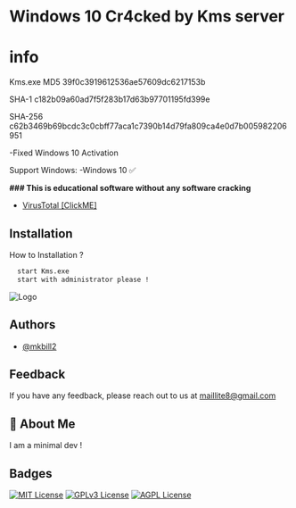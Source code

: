 
# Windows 10 Cr4cked by Kms server

# info
Kms.exe 
MD5
39f0c3919612536ae57609dc6217153b
 
SHA-1
c182b09a60ad7f5f283b17d63b97701195fd399e
 
SHA-256
c62b3469b69bcdc3c0cbff77aca1c7390b14d79fa809ca4e0d7b005982206951

-Fixed Windows 10 Activation

Support Windows:
-Windows 10 ✅

**### This is educational software without any software cracking**



- [VirusTotal [ClickME]](https://www.virustotal.com/gui/file/c62b3469b69bcdc3c0cbff77aca1c7390b14d79fa809ca4e0d7b005982206951/detection)

## Installation

How to Installation ?

```bash
  start Kms.exe
  start with administrator please !

```
    
![Logo](https://i.imgur.com/VyDU6ep.png)


## Authors

- [@mkbill2](https://github.com/mkbill2/)


## Feedback

If you have any feedback, please reach out to us at maillite8@gmail.com


## 🚀 About Me
I am a minimal dev !
## Badges


[![MIT License](https://img.shields.io/badge/License-MIT-green.svg)](https://choosealicense.com/licenses/mit/)
[![GPLv3 License](https://img.shields.io/badge/License-GPL%20v3-yellow.svg)](https://opensource.org/licenses/)
[![AGPL License](https://img.shields.io/badge/license-AGPL-blue.svg)](http://www.gnu.org/licenses/agpl-3.0)


